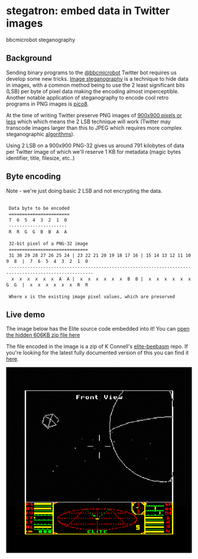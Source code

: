 # stegatron: embed data in Twitter images
bbcmicrobot steganography

## Background

Sending binary programs to the [@bbcmicrobot](https://twitter.com/bbcmicrobot) Twitter bot requires us develop some new tricks. [Image steganography](https://towardsdatascience.com/hiding-data-in-an-image-image-steganography-using-python-e491b68b1372) is a technique to hide data in images, with a common method being to use the 2 least significant bits (LSB) per byte of pixel data making the encoding almost imperceptible. Another notable application of steganography to encode cool retro programs in PNG images is [pico8](https://pico-8.fandom.com/wiki/P8PNGFileFormat).

At the time of writing Twitter preserve PNG images of [900x900 pixels or less](https://twittercommunity.com/t/upcoming-changes-to-png-image-support/118695) which which means the 2 LSB technique will work (Twitter may transcode images larger than this to JPEG which requires more complex steganographic [algorithms](http://www.cs.unc.edu/~lin/COMP089H/LEC/steganography.pdf)).



Using 2 LSB on a 900x900 PNG-32 gives us around 791 kilobytes of data per Twitter image of which we'll reserve 1 KB for metadata (magic bytes identifier, title, filesize, etc..)

## Byte encoding

Note - we're just doing basic 2 LSB and not encrypting the data. 

~~~~~~

 Data byte to be encoded
 =======================
 7  6  5  4  3  2  1  0
 ----------------------
 R  R  G  G  B  B  A  A

 32-bit pixel of a PNG-32 image
 ==============================
 31 30 29 28 27 26 25 24 | 23 22 21 20 19 18 17 16 | 15 14 13 12 11 10  9  8  |  7  6  5  4  3  2  1  0
 ------------------------------------------------------------------------------------------------------
  x  x  x  x  x  x  A  A |  x  x  x  x  x  x  B  B |  x  x  x  x  x  x  G  G  |  x  x  x  x  x  x  R  R

 Where x is the existing image pixel values, which are preserved
~~~~~~

## Live demo

The image below has the Elite source code embedded into it! You can [open the hidden 606KB zip file here](https://8bitkick.github.io/stegatron/)

The file encoded in the image is a zip of K Connell's [elite-beebasm](https://github.com/kieranhj/elite-beebasm) repo. If you're looking for the latest fully documented version of this you can find it [here](https://github.com/markmoxon/elite-beebasm). 

![elite](https://raw.githubusercontent.com/8bitkick/8bitkick.github.io/master/stegatron/EhGs5RWVkAANqlB.png)

